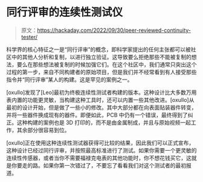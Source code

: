 # 同行评审的连续性测试仪

> 原文：<https://hackaday.com/2022/09/30/peer-reviewed-continuity-tester/>

科学界的核心特征之一是“同行评审”的概念，即科学家提出的任何主张都可以被社区中的其他人分析和复制，以进行独立验证。这导致要么拒绝那些不能被复制的想法，要么在那些想法被复制的时候加强它们。在这个社区中，我们通常只突出这个过程的第一步，来自不同构建者的原始项目，但是我们并不经常看到有人接受那些指令并“同行评审”某人的构建。这是罕见的案例之一。

[oxullo]发现了[Leo]最初为终极连续性测试者构建的版本。这种设计比大多数万用表内置的功能更灵敏，当构建这种工具时，还可以内置一些其他改进。[oxullo]从最初的设计开始，但是做了一些小的修改。其中大部分都在向表面贴装器件转变，并将一些器件换成现有的器件。即便如此，PCB 中仍有一个错误，最终得到了纠正。这种构建的案例也是 3D 打印的，而不是由金属制成，并且与原始视频一起工作，其余部分很容易到位。

[oxullo]正在使用这种连续性测试器获得可比较的结果，因此我们可以正式宣布，这种设计已经过同行评审，并按照最高标准进行了测试。如果你需要一个更灵敏的连续性传感器，或者当你不需要福禄克电表的其他功能时，你不想花钱买它，这就是你要走的路。如果你第一次错过了，不要忘了看看我们对这个测试者的最初报道。